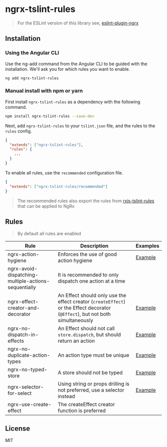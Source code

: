 # ngrx-tslint-rules

> For the ESLint version of this library see, [eslint-plugin-ngrx](https://github.com/timdeschryver/eslint-plugin-ngrx)

## Installation

### Using the Angular CLI

Use the ng-add command from the Angular CLI to be guided with the installation.
We'll ask you for which rules you want to enable.

```bash
ng add ngrx-tslint-rules
```

### Manual install with npm or yarn

First install `ngrx-tslint-rules` as a dependency with the following command.

```bash
npm install ngrx-tslint-rules --save-dev
```

Next, add `ngrx-tslint-rules` to your `tslint.json` file, and the rules to the `rules` config.

```json
{
  "extends": ["ngrx-tslint-rules"],
  "rules": {
    ...
  }
}
```

To enable all rules, use the `recommended` configuration file.

```json
{
  "extends": ["ngrx-tslint-rules/recommended"]
}
```

> The recommended rules also export the rules from [rxjs-tslint-rules](https://github.com/cartant/rxjs-tslint-rules) that can be applied to NgRx

## Rules

> By default all rules are enabled

| Rule                                                 | Description                                                                                                                    | Examples                                                                                                                               |
| ---------------------------------------------------- | ------------------------------------------------------------------------------------------------------------------------------ | -------------------------------------------------------------------------------------------------------------------------------------- |
| ngrx-action-hygiene                                  | Enforces the use of good action hygiene                                                                                        | [Example](https://github.com/timdeschryver/ngrx-tslint-rules/tree/master/test/rules/action-hygiene/fixture.ts.lint)                    |
| ngrx-avoid-dispatching-multiple-actions-sequentially | It is recommended to only dispatch one action at a time                                                                        |
| ngrx-effect-creator-and-decorator                    | An Effect should only use the effect creator (`createEffect`) or the Effect decorator (`@Effect`), but not both simultaneously | [Example](https://github.com/timdeschryver/ngrx-tslint-rules/tree/master/test/rules/ngrx-effect-creator-and-decorator/fixture.ts.lint) |
| ngrx-no-dispatch-in-effects                          | An Effect should not call `store.dispatch`, but should return an action                                                        | [Example](https://github.com/timdeschryver/ngrx-tslint-rules/tree/master/test/rules/ngrx-no-dispatch-in-effects/fixture.ts.lint)       |
| ngrx-no-duplicate-action-types                       | An action type must be unique                                                                                                  | [Example](https://github.com/timdeschryver/ngrx-tslint-rules/tree/master/test/rules/ngrx-no-duplicate-action-types/fixture.ts.lint)    |
| ngrx-no-typed-store                                  | A store should not be typed                                                                                                    | [Example](https://github.com/timdeschryver/ngrx-tslint-rules/tree/master/test/rules/ngrx-no-typed-store/fixture.ts.lint)               |
| ngrx-selector-for-select                             | Using string or props drilling is not preferred, use a selector instead                                                        | [Example](https://github.com/timdeschryver/ngrx-tslint-rules/tree/master/test/rules/ngrx-selector-for-select/fixture.ts.lint)          |
| ngrx-use-create-effect                               | The createEffect creator function is preferred                                                                                 |

## License

MIT
